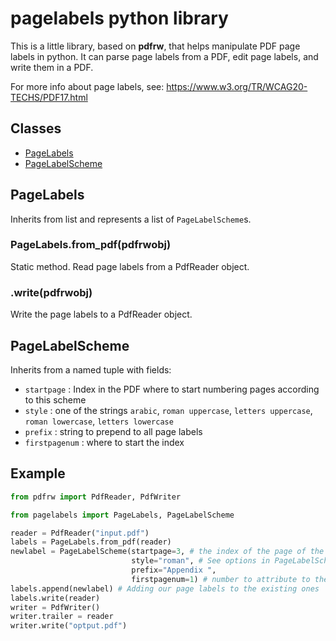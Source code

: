 # pagelabels python library

This is a little library, based on **pdfrw**, that helps manipulate PDF page labels in python.
It can parse page labels from  a PDF, edit page labels, and write them in a PDF.

For more info about page labels, see: https://www.w3.org/TR/WCAG20-TECHS/PDF17.html

## Classes
 * [PageLabels](#pagelabels)
 * [PageLabelScheme](#pagelabelscheme)

## PageLabels
Inherits from list and represents a list of `PageLabelScheme`s.

### PageLabels.from_pdf(pdfrwobj)
Static method.
Read page labels from a PdfReader object.

### .write(pdfrwobj)
Write the page labels to a PdfReader object.

## PageLabelScheme
Inherits from a named tuple with fields:
 * `startpage` : Index in the PDF where to start numbering pages according to this scheme
 * `style` : one of the strings `arabic`, `roman uppercase`, `letters uppercase`, `roman lowercase`, `letters lowercase`
 * `prefix` : string to prepend to all page labels
 * `firstpagenum` : where to start the index

## Example

```python
from pdfrw import PdfReader, PdfWriter

from pagelabels import PageLabels, PageLabelScheme

reader = PdfReader("input.pdf")
labels = PageLabels.from_pdf(reader)
newlabel = PageLabelScheme(startpage=3, # the index of the page of the PDF where the labels will start
                           style="roman", # See options in PageLabelScheme.styles()
                           prefix="Appendix ",
                           firstpagenum=1) # number to attribute to the first page of this index
labels.append(newlabel) # Adding our page labels to the existing ones
labels.write(reader)
writer = PdfWriter()
writer.trailer = reader
writer.write("optput.pdf")
```
